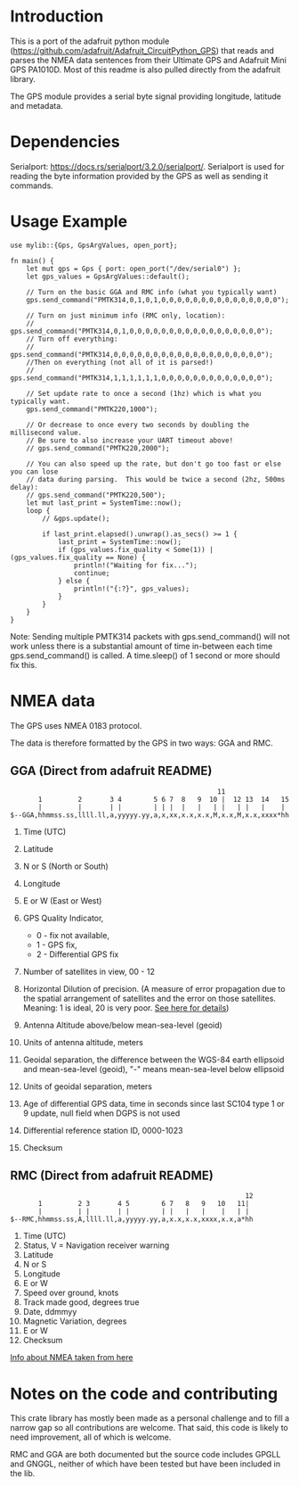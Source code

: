 # Introduction
This is a port of the adafruit python module (https://github.com/adafruit/Adafruit_CircuitPython_GPS) that reads and
parses the NMEA data sentences from their Ultimate GPS and Adafruit Mini GPS PA1010D. 
Most of this readme is also pulled directly from the adafruit library. 

The GPS module provides a serial byte signal providing longitude, latitude and metadata. 

# Dependencies
Serialport: https://docs.rs/serialport/3.2.0/serialport/. Serialport is used for reading the byte information provided
by the GPS as well as sending it commands. 

# Usage Example
```
use mylib::{Gps, GpsArgValues, open_port};

fn main() {
    let mut gps = Gps { port: open_port("/dev/serial0") };
    let gps_values = GpsArgValues::default();

    // Turn on the basic GGA and RMC info (what you typically want)
    gps.send_command("PMTK314,0,1,0,1,0,0,0,0,0,0,0,0,0,0,0,0,0,0,0");

    // Turn on just minimum info (RMC only, location):
    // gps.send_command("PMTK314,0,1,0,0,0,0,0,0,0,0,0,0,0,0,0,0,0,0,0");
    // Turn off everything:
    // gps.send_command("PMTK314,0,0,0,0,0,0,0,0,0,0,0,0,0,0,0,0,0,0,0");
    //Then on everything (not all of it is parsed!)
    // gps.send_command("PMTK314,1,1,1,1,1,1,0,0,0,0,0,0,0,0,0,0,0,0,0");

    // Set update rate to once a second (1hz) which is what you typically want.
    gps.send_command("PMTK220,1000");

    // Or decrease to once every two seconds by doubling the millisecond value.
    // Be sure to also increase your UART timeout above!
    // gps.send_command("PMTK220,2000");

    // You can also speed up the rate, but don't go too fast or else you can lose
    // data during parsing.  This would be twice a second (2hz, 500ms delay):
    // gps.send_command("PMTK220,500");
    let mut last_print = SystemTime::now();
    loop {
        // &gps.update();

        if last_print.elapsed().unwrap().as_secs() >= 1 {
            last_print = SystemTime::now();
            if (gps_values.fix_quality < Some(1)) | (gps_values.fix_quality == None) {
                println!("Waiting for fix...");
                continue;
            } else {
                println!("{:?}", gps_values);
            }
        }
    }
}

```

Note: Sending multiple PMTK314 packets with gps.send_command() will not work unless there is a substantial amount of 
time in-between each time gps.send_command() is called. A time.sleep() of 1 second or more should fix this.

# NMEA data
The GPS uses NMEA 0183 protocol. 

The data is therefore formatted by the GPS in two ways: GGA and RMC.

## GGA (Direct from adafruit README)
                                                        11
           1         2       3 4        5 6 7  8   9  10 |  12 13  14   15
           |         |       | |        | | |  |   |   | |   | |   |    |
    $--GGA,hhmmss.ss,llll.ll,a,yyyyy.yy,a,x,xx,x.x,x.x,M,x.x,M,x.x,xxxx*hh


1. Time (UTC)
2. Latitude
3. N or S (North or South)
4. Longitude
5. E or W (East or West)
6. GPS Quality Indicator,

   * 0 - fix not available,
   * 1 - GPS fix,
   * 2 - Differential GPS fix
7. Number of satellites in view, 00 - 12
8. Horizontal Dilution of precision. (A measure of error propagation due to the spatial arrangement of satellites and 
the error on those satellites. Meaning: 1 is ideal, 20 is very poor. [See here for details](https://en.wikipedia.org/wiki/Dilution_of_precision_(navigation)#Meaning_of_DOP_Values[citation_needed]))   
9. Antenna Altitude above/below mean-sea-level (geoid)
10. Units of antenna altitude, meters
11. Geoidal separation, the difference between the WGS-84 earth ellipsoid and mean-sea-level (geoid),
        "-" means mean-sea-level below ellipsoid
12. Units of geoidal separation, meters
13. Age of differential GPS data, time in seconds since last SC104 type 1 or 9 update, null field when DGPS is not used
14. Differential reference station ID, 0000-1023
15. Checksum

## RMC (Direct from adafruit README)
                                                               12
           1         2 3       4 5        6 7   8   9   10   11|
           |         | |       | |        | |   |   |    |   | |
    $--RMC,hhmmss.ss,A,llll.ll,a,yyyyy.yy,a,x.x,x.x,xxxx,x.x,a*hh

1. Time (UTC)
2. Status, V = Navigation receiver warning
3. Latitude
4. N or S
5. Longitude
6. E or W
7. Speed over ground, knots
8. Track made good, degrees true
9. Date, ddmmyy
10. Magnetic Variation, degrees
11. E or W
12. Checksum

[Info about NMEA taken from here](https://www.tronico.fi/OH6NT/docs/NMEA0183.pdf)

# Notes on the code and contributing
This crate library has mostly been made as a personal challenge and to fill a narrow gap so all contributions are welcome.
That said, this code is likely to need improvement, all of which is welcome. 

RMC and GGA are both documented but the source code includes GPGLL and GNGGL, neither of which have been tested but have 
been included in the lib. 